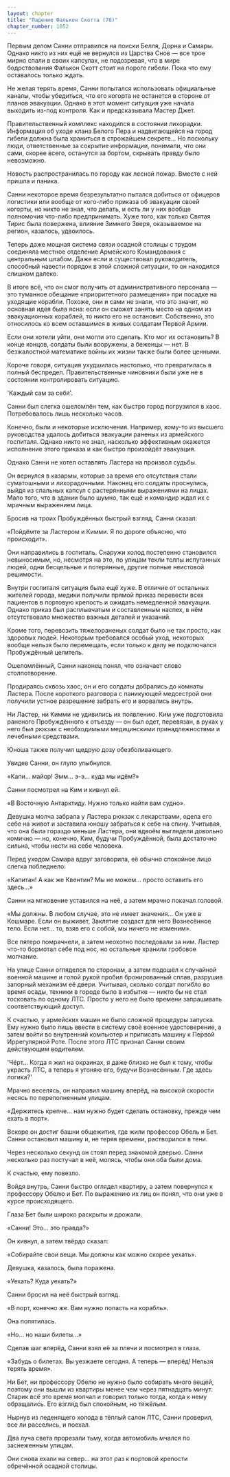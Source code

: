 ```yaml
---
layout: chapter
title: "Падение Фалькон Скотта (70)"
chapter_number: 1052
---
```


Первым делом Санни отправился на поиски Белля, Дорна и Самары. Однако никто из них ещё не вернулся из Царства Снов — все трое мирно спали в своих капсулах, не подозревая, что в мире бодрствования Фалькон Скотт стоит на пороге гибели. Пока что ему оставалось только ждать.

Не желая терять время, Санни попытался использовать официальные каналы, чтобы убедиться, что его когорта не останется в стороне от планов эвакуации. Однако в этот момент ситуация уже начала выходить из-под контроля. Как и предсказывала Мастер Джет.

Правительственный комплекс находился в состоянии лихорадки. Информация об уходе клана Белого Пера и надвигающейся на город гибели должна была храниться в строжайшем секрете... Но поскольку люди, ответственные за сокрытие информации, понимали, что они сами, скорее всего, останутся за бортом, скрывать правду было невозможно.

Новость распространилась по городу как лесной пожар. Вместе с ней пришла и паника.

Санни некоторое время безрезультатно пытался добиться от офицеров логистики или вообще от кого-либо приказа об эвакуации своей когорты, но никто не знал, что делать, и есть ли у них вообще полномочия что-либо предпринимать. Хуже того, как только Святая Тирис была повержена, влияние Зимнего Зверя, оказываемое на регион, казалось, удвоилось.

Теперь даже мощная система связи осадной столицы с трудом соединяла местное отделение Армейского Командования с центральным штабом. Даже если и существовал руководитель, способный навести порядок в этой сложной ситуации, то он находился слишком далеко.

В итоге всё, что он смог получить от административного персонала — это туманное обещание «приоритетного размещения» при посадке на уходящие корабли. Похоже, они и сами не знали, что это значит, но основная идея была ясна: если он сможет занять место на одном из эвакуационных кораблей, то никто его не остановит. Собственно, это относилось ко всем оставшимся в живых солдатам Первой Армии.

Если они хотели уйти, они могли это сделать. Кто мог их остановить? В конце концов, солдаты были вооружены, а беженцы — нет. В безжалостной математике войны их жизни также были более ценными.

Короче говоря, ситуация ухудшилась настолько, что превратилась в полный беспредел. Правительственные чиновники были уже не в состоянии контролировать ситуацию.

'Каждый сам за себя'.

Санни был слегка ошеломлён тем, как быстро город погрузился в хаос. Потребовалось лишь несколько часов.

Конечно, были и некоторые исключения. Например, кому-то из высшего руководства удалось добиться эвакуации раненых из армейского госпиталя. Однако никто не знал, насколько эффективным окажется исполнение этого приказа и как быстро произойдёт эвакуация.

Однако Санни не хотел оставлять Ластера на произвол судьбы.

Он вернулся в казармы, которые за время его отсутствия стали суматошными и лихорадочными. Наконец его солдаты проснулись, выйдя из спальных капсул с растерянными выражениями на лицах. Мало того, что в здании было шумно, так ещё и командир ждал их с мрачным выражением лица.

Бросив на троих Пробуждённых быстрый взгляд, Санни сказал:

«Пойдёмте за Ластером и Кимми. Я по дороге объясню, что происходит».

Они направились в госпиталь. Снаружи холод постепенно становился невыносимым, но, несмотря на это, по улицам текли толпы испуганных людей, одни бесцельные и потерянные, другие полные неистовой решимости.

Внутри госпиталя ситуация была ещё хуже. В отличие от остальных жителей города, медики получили прямой приказ перевести всех пациентов в портовую крепость и ожидать немедленной эвакуации. Однако приказ был расплывчатым и составленным наспех, в нём отсутствовало множество важных деталей и указаний.

Кроме того, перевозить тяжелораненых солдат было не так просто, как здоровых людей. Некоторым требовался особый уход, некоторых вообще нельзя было перемещать, если только к делу не подключался Пробуждённый целитель.

Ошеломлённый, Санни наконец понял, что означает слово столпотворение.

Продираясь сквозь хаос, он и его солдаты добрались до комнаты Ластера. После короткого разговора с паникующей медсестрой они получили устное разрешение забрать его и ворвались внутрь.

Ни Ластер, ни Кимми не удивились их появлению. Ким уже подготовила раненого Пробуждённого к отъезду — он был одет, перевязан, в руках у него был рюкзак с необходимыми медицинскими принадлежностями и лечебными средствами.

Юноша также получил щедрую дозу обезболивающего.

Увидев Санни, он глупо улыбнулся.

«Капи... майор! Эмм... э-э... куда мы идём?»

Санни посмотрел на Ким и кивнул ей.

«В Восточную Антарктиду. Нужно только найти вам судно».

Девушка молча забрала у Ластера рюкзак с лекарствами, одела его себе на живот и заставила юношу забраться к себе на спину. Учитывая, что она была гораздо меньше Ластера, они вдвоём выглядели довольно комично — но, конечно, Ким, будучи Пробуждённой, была достаточно сильна, чтобы нести на себе человека.

Перед уходом Самара вдруг заговорила, её обычно спокойное лицо слегка побледнело:

«Капитан! А как же Квентин? Мы не можем... просто оставить его здесь...»

Санни на мгновение уставился на неё, а затем мрачно покачал головой.

«Мы должны. В любом случае, это не имеет значения... Он уже в Кошмаре. Если он выживет, Заклятие создаст для него Вознесённое тело. Если нет... то, взяв его с собой, мы ничего не изменим».

Все пятеро помрачнели, а затем неохотно последовали за ним. Ластер что-то бормотал себе под нос, но остальные хранили гробовое молчание.

На улице Санни огляделся по сторонам, а затем подошёл к случайной военной машине и голой рукой пробил бронированный сплав, разрушив запорный механизм её двери. Учитывая, сколько солдат погибло во время осады, техники в городе было в избытке — никто бы не стал тосковать по одному ЛТС. Просто у него не было времени запрашивать соответствующий доступ.

К счастью, у армейских машин не было сложной процедуры запуска. Ему нужно было лишь ввести в систему своё военное удостоверение, а затем войти во внутренний компьютер и приписать машину к Первой Иррегулярной Роте. После этого ЛТС признал Санни своим действующим водителем.

'Чёрт... Когда я жил на окраинах, я даже близко не был к тому, чтобы украсть ЛТС, а теперь я угоняю его, будучи Вознесённым. Где здесь логика?'

Мрачно веселясь, он направил машину вперёд, на высокой скорости несясь по переполненным улицам.

«Держитесь крепче... нам нужно будет сделать остановку, прежде чем ехать в порт».

Вскоре он достиг башни общежития, где жили профессор Обель и Бет. Санни остановил машину и, не теряя времени, растворился в тени.

Через несколько секунд он стоял перед знакомой дверью. Санни несколько раз постучал в неё, молясь, чтобы они оба были дома.

К счастью, ему повезло.

Войдя внутрь, Санни быстро оглядел квартиру, а затем повернулся к профессору Обелю и Бет. По выражению их лиц он понял, что они уже в курсе происходящего.

Глаза Бет были широко раскрыты и дрожали.

«Санни! Это... это правда?»

Он кивнул, а затем твёрдо сказал:

«Собирайте свои вещи. Мы должны как можно скорее уехать».

Девушка, казалось, была поражена.

«Уехать? Куда уехать?»

Санни бросил на неё быстрый взгляд.

«В порт, конечно же. Вам нужно попасть на корабль».

Она попятилась.

«Но... но наши билеты...»

Сделав шаг вперёд, Санни взял её за плечи и посмотрел в глаза.

«Забудь о билетах. Вы уезжаете сегодня. А теперь — вперёд! Нельзя терять время».

Ни Бет, ни профессору Обелю не нужно было собирать много вещей, поэтому они вышли из квартиры менее чем через пятнадцать минут. Старик всё это время молчал и говорил только тогда, когда к нему обращались. Его взгляд был спокойным, но тяжёлым.

Нырнув из леденящего холода в тёплый салон ЛТС, Санни проверил, все ли расселись, и поехал.

Два луча света прорезали тьму, когда автомобиль мчался по заснеженным улицам.

Они снова ехали на север... на этот раз к портовой крепости обречённой осадной столицы.
